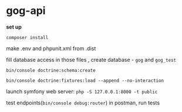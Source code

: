 # gog-api
**set up** 

`composer install`

make .env and phpunit.xml from .dist 

fill database access in those files
, create database - `gog` and `gog_test`

`bin/console doctrine:schema:create`

`bin/console doctrine:fixtures:load --append --no-interaction`

launch symfony web server: `php -S 127.0.0.1:8000 -t public`

test endpoints(`bin/console debug:router`) in postman, run tests

